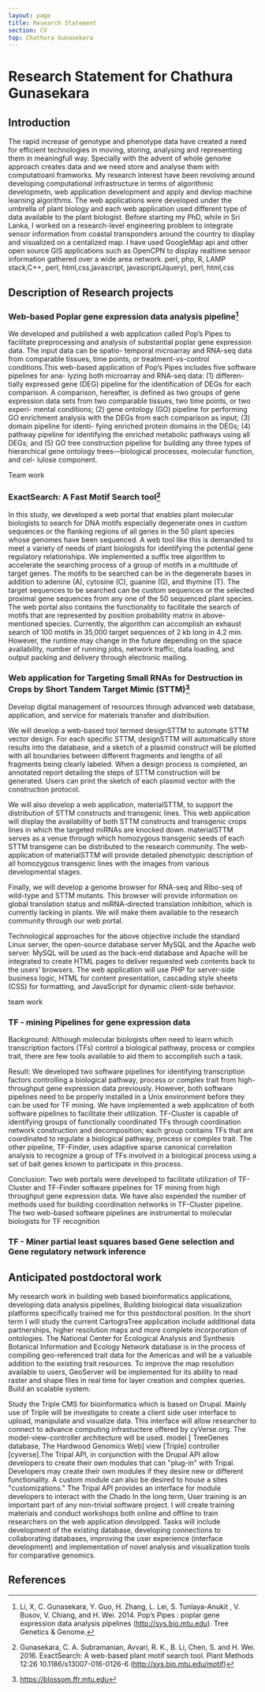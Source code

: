 ```yaml
---
layout: page
title: Research Statement
section: CV
top: Chathura Gunasekara
---
```


Research Statement for Chathura Gunasekara
==================

Introduction
------------

  The rapid increase of genotype and phenotype data have created a need for efficient technologies in moving, storing, analysing and representing them in meaningfull way. Specially with the advent of whole genome approach creates data and we need store and analyse them with computatioanl framworks. My research interest have been revolving around developing computational infrastructure in terms of algorithmic developmetn, web application development and apply and devlop machine learning algorithms. The web applications were developed under the umbrella of plant biology and each web application used different type of data available to the plant biologist. Before starting my PhD, while in Sri Lanka, I worked on a research-level engineering problem  to integrate sensor information from coastal transponders around the country to display and visualized on a centalized map. I have used GoogleMap api and other open source GIS applications such as OpenCPN to display realtime sensor information gathered over a wide area network. perl, php, R, LAMP stack,C++, perl, html,css,javascript,
javascript(Jquery), perl, html,css
  

Description of Research projects
---------------------------

### Web-based Poplar gene expression data analysis pipeline[^1]

We developed and published a web application called Pop’s Pipes to facilitate preprocessing and analysis of substantial poplar gene expression data. The input data can be spatio- temporal microarray and RNA-seq data from comparable tissues, time points, or treatment-vs-control conditions.This web-based application of Pop’s Pipes includes five software pipelines for ana- lyzing both microarray and RNA-seq data: (1) differen- tially expressed gene (DEG) pipeline for the identification of DEGs for each comparison. A comparison, hereafter, is defined as two groups of gene expression data sets from two comparable tissues, two time points, or two experi- mental conditions; (2) gene ontology (GO) pipeline for performing GO enrichment analysis with the DEGs from each comparison as input; (3) domain pipeline for identi- fying enriched protein domains in the DEGs; (4) pathway pipeline for identifying the enriched metabolic pathways using all DEGs; and (5) GO tree construction pipeline for building any three types of hierarchical gene ontology trees—biological processes, molecular function, and cel- lulose component.

Team work


### ExactSearch: A Fast Motif Search tool[^2]

In this study, we developed a web portal that enables plant molecular biologists to search for DNA motifs especially degenerate ones in custom sequences or the flanking regions of all genes in the 50 plant species whose genomes have been sequenced. A web tool like this is demanded to meet a variety of needs of plant biologists for identifying the potential gene regulatory relationships. We implemented a suffix tree algorithm to accelerate the searching process of a group of motifs in a multitude of target genes. The motifs to be searched can be in the degenerate bases in addition to adenine (A), cytosine (C), guanine (G), and thymine (T). The target sequences to be searched can be custom sequences or the selected proximal gene sequences from any one of the 50 sequenced plant species. The web portal also contains the functionality to facilitate the search of motifs that are represented by position probability matrix in above-mentioned species. Currently, the algorithm can accomplish an exhaust search of 100 motifs in 35,000 target sequences of 2 kb long in 4.2 min. However, the runtime may change in the future depending on the space availability, number of running jobs, network traffic, data loading, and output packing and delivery through electronic mailing.



### Web application for Targeting Small RNAs for Destruction in Crops by Short Tandem Target Mimic (STTM)[^3]

Develop digital management of resources through advanced web database, application, and service for materials transfer and distribution. 

We will develop a web-based tool termed designSTTM to automate STTM vector design. For each specific STTM, designSTTM will automatically store results into the database, and a sketch of a plasmid construct will be plotted with all boundaries between different fragments and lengths of all fragments being clearly labeled. When a design process is completed, an annotated report detailing the steps of STTM construction will be generated. Users can print the sketch of each plasmid vector with the construction protocol. 

We will also develop a web application, materialSTTM, to support the distribution of STTM constructs and transgenic lines. This web application will display the availability of both STTM constructs and transgenic crops lines in which the targeted miRNAs are knocked down. materialSTTM serves as a venue through which homozygous transgenic seeds of each STTM transgene can be distributed to the research community. The web-application of materialSTTM will provide detailed phenotypic description of all homozygous transgenic lines with the images from various developmental stages. 

Finally, we will develop a genome browser for RNA-seq and Ribo-seq of wild-type and STTM mutants. This browser will provide information on global translation status and miRNA-directed translation inhibition, which is currently lacking in plants. We will make them available to the research community through our web portal. 

Technological approaches for the above objective include the standard Linux server, the open-source database server MySQL and the Apache web server. MySQL will be used as the back-end database and Apache will be integrated to create HTML pages to deliver requested web contents back to the users’ browsers. The web application will use PHP for server-side business logic, HTML for content presentation, cascading style sheets (CSS) for formatting, and JavaScript for dynamic client-side behavior. 

team work

### TF - mining Pipelines for gene expression data
Background:  Although molecular biologists often need to learn which transcription factors (TFs) control a biological pathway, process or complex trait, there are few tools available to aid them to accomplish such a task. 

Result:  We developed two software pipelines for identifying transcription factors controlling a biological pathway, process or complex trait from high-throughput gene expression data previously.  However, both software pipelines need to be properly installed in a Unix environment before they can be used for TF mining. We have implemented a web application of both software pipelines to facilitate their utilization. TF-Cluster is capable of identifying groups of functionally coordinated TFs through coordination network construction and decomposition; each group contains TFs that are coordinated to regulate a biological pathway, process or complex trait. The other pipeline, TF-Finder, uses adaptive sparse canonical correlation analysis to recognize a group of TFs involved in a biological process using a set of bait genes known to participate in this process.

Conclusion:  Two web portals were developed to facilitate utilization of TF-Cluster and TF-Finder software pipelines for TF mining from high throughput gene expression data.  We have also expended the number of methods used for building coordination networks in TF-Cluster pipeline.  The two web-based software pipelines are instrumental to molecular biologists for TF recognition

### TF - Miner partial least squares based Gene selection and Gene regulatory network inference


Anticipated postdoctoral work
------------------------
My research work in building web based bioinformatics applications, developing data analysis pipelines, Building biological data visualization platforms specifically trained me for this postdoctoral position. In the short term I will study the current CartograTree application include additional data partnerships, higher resolution maps and more complete incorporation of ontologies. The National Center for Ecological Analysis and Synthesis Botanical Information and Ecology Network database is in the process of compiling geo-referenced trait data for the Americas and will be a valuable addition to the existing trait resources. To improve the map resolution available to users, GeoServer will be implemented for its ability to read raster and shape files in real time for layer creation and complex queries.  Build an scalable system.

Study the Triple CMS for bioinformatics which is based on Drupal. Mainly use of Triple will be investigate to create a client side user interface to upload, manipulate and visualize data. This interface will allow researcher to connect to advance computing infrastuctere offered by cyVerse.org. The model-view-controller architecture will be used. model [ TreeGenes database, The Hardwood Genomics Web]
view [Triple] controller [cyverse].The Tripal API, in conjunction with the Drupal API allow developers to create their own modules that can "plug-in" with Tripal.  Developers may create their own modules if they desire new or different functionality.  A custom module can also be desired to house a sites "customizations." The Tripal API provides an interface for module developers to interact with the Chado
In the long term, User training is an important part of any non-trivial software project. I will create training materials and conduct workshops both online and offline to train researchers on the web application devolpped. Tasks will include development of the existing database, developing connections to collaborating databases, improving the user experience (interface development) and implementation of novel analysis and visualization tools for comparative genomics.


References
----------

[^1]: Li, X, C. Gunasekara, Y. Guo, H. Zhang, L. Lei, S. Tunlaya-Anukit , V. Busov, V. Chiang, and H. Wei. 2014. Pop’s Pipes : poplar gene expression data analysis pipelines (http://sys.bio.mtu.edu). Tree Genetics & Genome.

[^2]: Gunasekara, C. A. Subramanian, Avvari, R. K., B. Li, Chen, S. and H. Wei. 2016. ExactSearch: A web-based plant motif search tool. Plant Methods 12:26 10.1186/s13007-016-0126-6 (http://sys.bio.mtu.edu/motif)

[^3]: https://blossom.ffr.mtu.edu





